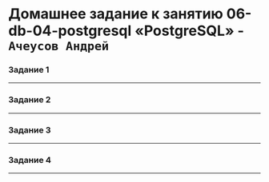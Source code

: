 # Домашнее задание к занятию 06-db-04-postgresql «PostgreSQL» - `Ачеусов Андрей`

### Задание 1



---



### Задание 2



---



### Задание 3



---



### Задание 4



---
